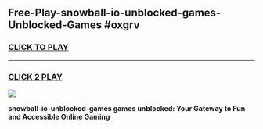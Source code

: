 
## Free-Play-snowball-io-unblocked-games-Unblocked-Games #oxgrv
<h3>
<a href="https://news.freeplayer.one?title=snowball-io-unblocked-games&ref=8M">CLICK TO PLAY</a></h3>
<hr>

<h3>
<a href="https://news.freeplayer.one?title=snowball-io-unblocked-games&ref=8M">CLICK 2 PLAY</a>
  
</h3>

<a href="https://news.freeplayer.one?title=snowball-io-unblocked-games&ref=8M"><img src="https://clearcache.store/games.png"></a>


**snowball-io-unblocked-games games unblocked: Your Gateway to Fun and Accessible Online Gaming**
